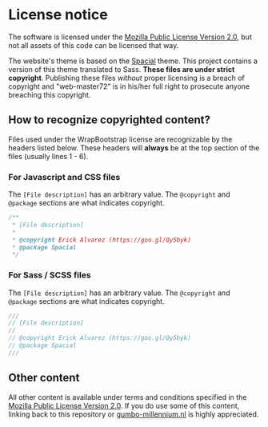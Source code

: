 # License notice

The software is licensed under the [Mozilla Public License Version 2.0][mpl], but not all
assets of this code can be licensed that way.

The website's theme is based on the [Spacial][spacial] theme.
This project contains a version of this theme translated to Sass.  **These files
are under strict copyright**. Publishing these files *without* proper licensing
is a breach of copyright and "web-master72" is in his/her full right to
prosecute anyone breaching this copyright.

## How to recognize copyrighted content?

Files used under the WrapBootstrap license are recognizable by the headers
listed below. These headers will **always** be at the top section of the files
(usually lines 1 - 6).

### For Javascript and CSS files

The `[File description]` has an arbitrary value. The `@copyright` and `@package`
sections are what indicates copyright.

```js
/**
 * [File description]
 *
 * @copyright Erick Alvarez (https://goo.gl/Qy5byk)
 * @package Spacial
 */
```
### For Sass / SCSS files

The `[File description]` has an arbitrary value. The `@copyright` and `@package`
sections are what indicates copyright.

```scss
///
// [File description]
//
// @copyright Erick Alvarez (https://goo.gl/Qy5byk)
// @package Spacial
///
```

## Other content

All other content is available under terms and conditions specified in the [Mozilla Public License Version 2.0][mpl].
If you do use some of this content, linking back to this repository or [gumbo-millennium.nl][gumbo] is highly appreciated.

[mpl]: ./LICENSE.md
[spacial]: https://wrapbootstrap.com/theme/spacial-responsive-bootstrap-4-theme-WB0P249P1
[gumbo]: https://www.gumbo-millennium.nl/
